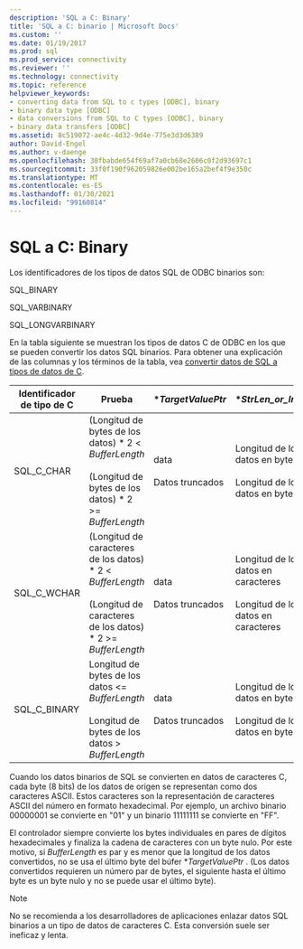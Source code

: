 ```yaml
---
description: 'SQL a C: Binary'
title: 'SQL a C: binario | Microsoft Docs'
ms.custom: ''
ms.date: 01/19/2017
ms.prod: sql
ms.prod_service: connectivity
ms.reviewer: ''
ms.technology: connectivity
ms.topic: reference
helpviewer_keywords:
- converting data from SQL to c types [ODBC], binary
- binary data type [ODBC]
- data conversions from SQL to C types [ODBC], binary
- binary data transfers [ODBC]
ms.assetid: 8c519072-ae4c-4d32-9d4e-775e3d3d6389
author: David-Engel
ms.author: v-daenge
ms.openlocfilehash: 30fbabde654f69af7a0cb68e2606c0f2d93697c1
ms.sourcegitcommit: 33f0f190f962059826e002be165a2bef4f9e350c
ms.translationtype: MT
ms.contentlocale: es-ES
ms.lasthandoff: 01/30/2021
ms.locfileid: "99160814"
---
```

# <a name="sql-to-c-binary"></a>SQL a C: Binary
Los identificadores de los tipos de datos SQL de ODBC binarios son:  
  
 SQL_BINARY  
  
 SQL_VARBINARY  
  
 SQL_LONGVARBINARY  
  
 En la tabla siguiente se muestran los tipos de datos C de ODBC en los que se pueden convertir los datos SQL binarios. Para obtener una explicación de las columnas y los términos de la tabla, vea [convertir datos de SQL a tipos de datos de C](../../../odbc/reference/appendixes/converting-data-from-sql-to-c-data-types.md).  
  
|Identificador de tipo de C|Prueba|**TargetValuePtr*|**StrLen_or_IndPtr*|SQLSTATE|  
|-----------------------|----------|------------------------|----------------------------|--------------|  
|SQL_C_CHAR|(Longitud de bytes de los datos) \* 2 < *BufferLength*<br /><br /> (Longitud de bytes de los datos) \* 2 >= *BufferLength*|data<br /><br /> Datos truncados|Longitud de los datos en bytes<br /><br /> Longitud de los datos en bytes|N/D<br /><br /> 01004|  
|SQL_C_WCHAR|(Longitud de caracteres de los datos) \* 2 < *BufferLength*<br /><br /> (Longitud de caracteres de los datos) \* 2 >= *BufferLength*|data<br /><br /> Datos truncados|Longitud de los datos en caracteres<br /><br /> Longitud de los datos en caracteres|N/D<br /><br /> 01004|  
|SQL_C_BINARY|Longitud de bytes de los datos <= *BufferLength*<br /><br /> Longitud de bytes de los datos > *BufferLength*|data<br /><br /> Datos truncados|Longitud de los datos en bytes<br /><br /> Longitud de los datos en bytes|N/D<br /><br /> 01004|  
  
 Cuando los datos binarios de SQL se convierten en datos de caracteres C, cada byte (8 bits) de los datos de origen se representan como dos caracteres ASCII. Estos caracteres son la representación de caracteres ASCII del número en formato hexadecimal. Por ejemplo, un archivo binario 00000001 se convierte en "01" y un binario 11111111 se convierte en "FF".  
  
 El controlador siempre convierte los bytes individuales en pares de dígitos hexadecimales y finaliza la cadena de caracteres con un byte nulo. Por este motivo, si *BufferLength* es par y es menor que la longitud de los datos convertidos, no se usa el último byte del búfer **TargetValuePtr* . (Los datos convertidos requieren un número par de bytes, el siguiente hasta el último byte es un byte nulo y no se puede usar el último byte).  
  
> [!NOTE]  
>  No se recomienda a los desarrolladores de aplicaciones enlazar datos SQL binarios a un tipo de datos de caracteres C. Esta conversión suele ser ineficaz y lenta.
